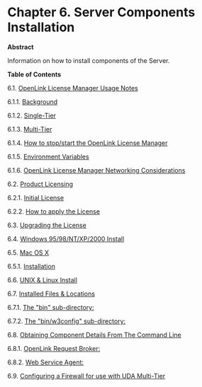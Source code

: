 <div id="mt_srvcompinstall" class="chapter">

<div class="titlepage">

<div>

<div>

# Chapter 6. Server Components Installation

</div>

<div>

<div class="abstract">

**Abstract**

Information on how to install components of the Server.

</div>

</div>

</div>

</div>

<div class="toc">

**Table of Contents**

<span class="section">6.1. [OpenLink License Manager Usage
Notes](mt_oplmgr.html) </span>

<span class="section">6.1.1.
[Background](mt_oplmgr.html#mt_oplmgrbckgrnd) </span>

<span class="section">6.1.2. [Single-Tier](mt_oplmgr.html#mt_oplmgrst)
</span>

<span class="section">6.1.3. [Multi-Tier](mt_oplmgr.html#mt_oplmgrmt)
</span>

<span class="section">6.1.4. [How to stop/start the OpenLink License
Manager](mt_oplmgr.html#mt_oplmgrhowto) </span>

<span class="section">6.1.5. [Environment
Variables](mt_oplmgr.html#mt_oplmgrenvvar) </span>

<span class="section">6.1.6. [OpenLink License Manager Networking
Considerations](mt_oplmgr.html#mt_oplmgrnetwork) </span>

<span class="section">6.2. [Product
Licensing](mt_winproductlic.html)</span>

<span class="section">6.2.1. [Initial
License](mt_winproductlic.html#mt_wstartlic)</span>

<span class="section">6.2.2. [How to apply the
License](mt_winproductlic.html#mt_wapplylic)</span>

<span class="section">6.3. [Upgrading the
License](mt_getlic.html)</span>

<span class="section">6.4. [Windows 95/98/NT/XP/2000
Install](mt_wsrvcompinst.html)</span>

<span class="section">6.5. [Mac OS X](mt_macxsrvinst.html)</span>

<span class="section">6.5.1.
[Installation](mt_macxsrvinst.html#mt_macxsrvinstinstallation)</span>

<span class="section">6.6. [UNIX & Linux
Install](mt_unixsrvcompinst.html)</span>

<span class="section">6.7. [Installed Files &
Locations](mt_servcompinstcont.html)</span>

<span class="section">6.7.1. [The "bin"
sub-directory:](mt_servcompinstcont.html#mt_binsubdir)</span>

<span class="section">6.7.2. [The "bin/w3config"
sub-directory:](mt_servcompinstcont.html#mt_w3configdir)</span>

<span class="section">6.8. [Obtaining Component Details From The Command
Line](mt_versionnos.html)</span>

<span class="section">6.8.1. [OpenLink Request
Broker:](mt_versionnos.html#mt_oplrqb)</span>

<span class="section">6.8.2. [Web Service
Agent:](mt_versionnos.html#mt_webage)</span>

<span class="section">6.9. [Configuring a Firewall for use with UDA
Multi-Tier](mtfirewalling.html)</span>

</div>

</div>
